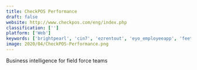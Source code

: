 ```yaml
---
title: CheckPOS Performance
draft: false 
website: http://www.checkpos.com/eng/index.php
classification: ['']
platform: ['Web']
keywords: ['brightpearl', 'cin7', 'ezrentout', 'eyo_employeeapp', 'feetport', 'kickserv', 'microbiz_pos', 'reachout', 'retailedge', 'service_cloud_field_service', 'servicemax', 'simpleconsign', 'smart_service', 'storepoint_store_locator', 'ulysses_suite', 'veeqo', 'vend', 'windward_system_five', 'wintac']
image: 2020/04/CheckPOS-Performance.png
---
```

Business intelligence for field force teams